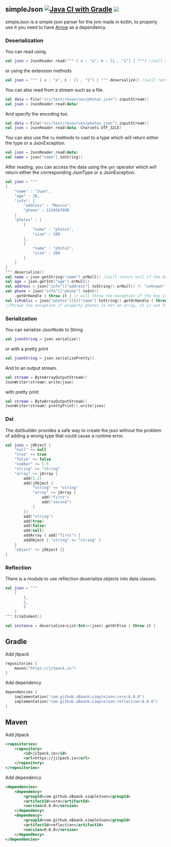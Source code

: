 ## simpleJson [![Java CI with Gradle](https://github.com/xBaank/simpleJson/actions/workflows/gradle.yml/badge.svg)](https://github.com/xBaank/simpleJson/actions/workflows/gradle.yml) [![](https://jitpack.io/v/xBaank/simpleJson.svg)](https://jitpack.io/#xBaank/simpleJson)

simpleJson is a simple json parser for the jvm made in kotlin,
to properly use it you need to have <a href="https://github.com/arrow-kt/arrow">Arrow</a> as a dependency.

### Deserialization

You can read using.

```kotlin
val json = JsonReader.read(""" { a : "a", b : [1 , "1"] } """) //will return either a JsonNode or a JsonException
```

or using the extension methods

```kotlin
val json = """ { a : "a", b : [1 , "1"] } """.deserialize() //will return either a JsonNode or a JsonException
```

You can also read from a stream such as a file.

```kotlin
val data = File("src/test/resources/photos.json").inputStream()
val json = JsonReader.read(data)
```

And specify the encoding too.

```kotlin
val data = File("src/test/resources/photos.json").inputStream()
val json = JsonReader.read(data, Charsets.UTF_32LE)
```

You can also use the `to` methods to cast to a type which will return either the type or a JsonException.

```kotlin
val json = JsonReader.read(data)
val name = json["name"].toString()
```

After reading, you can access the data using the `get` operator which will return either the corresponding JsonType or a
JsonException.

```kotlin
val json = """
{
    "name" : "Juan",
    "age" : 20,
    "info": {
        "address" : "Mexico",
        "phone" : 1234567890
    }
    "photos" : [
        {
            "name" : "photo1",
            "size" : 100
        },
        {
            "name" : "photo2",
            "size" : 200
        }
    ]
}
""".deserialize()
val name = json.getString("name").orNull() //will return null if the key is not found or the value is not a string
val age = json.getInt("age").orNull()
val address = json["info"]["address"].toString().orNull() ?: "unknown" // will return "unknown" if the key is not found
val phone = json["info"]["phone"].toInt()
    .getOrHandle { throw it } // will throw the exception if the key is not found or is not an int
val isPublic = json["photos"][0]["name"].toString().getOrHandle { throw it }
//Throws the exception if property photos is not an array, it is not found, the index is out of bounds, name is not a string, or it is not found
```

### Serialization

You can serialize JsonNode to String

```kotlin
val jsonString = json.serialize()
```

or with a pretty print

```kotlin
val jsonString = json.serializePretty()
```

And to an output stream.

```kotlin
val stream = ByteArrayOutputStream()
JsonWriter(stream).write(json)
```

with pretty print

```kotlin
val stream = ByteArrayOutputStream()
JsonWriter(stream).prettyPrint().write(json)
```

### Dsl

The dsl/builder provides a safe way to create the json without the problem of adding a
wrong type that could cause a runtime error.

```kotlin
val json = jObject {
    "null" += null
    "true" += true
    "false" += false
    "number" += 5.5
    "string" += "string"
    "array" += jArray {
        add(1.2)
        add(jObject {
            "string" += "string"
            "array" += jArray {
                add("first")
                add("second")
            }
        })
        add("string")
        add(true)
        add(false)
        add(null)
        addArray { add("first") }
        addObject { "string" += "string" }
    }
    "object" += jObject {}
}
```

### Reflection
There is a module to use reflection deserialize objects into data classes.
```kotlin
val json = """
    [
        1,
        2,
        3
    ]
""".trimIndent()

val instance = deserialize<List<Int>>(json).getOrElse { throw it }
```

## Gradle

Add jitpack

```kotlin
repositories {
    maven("https://jitpack.io")
}
```

Add dependency

```kotlin
dependencies {
    implementation("com.github.xBaank:simpleJson:core:8.0.0")
    implementation("com.github.xBaank:simpleJson:reflection:8.0.0")
}
```

## Maven

Add jitpack

```xml
<repositories>
    <repository>
        <id>jitpack.io</id>
        <url>https://jitpack.io</url>
    </repository>
</repositories>
```

Add dependency

```xml
<dependencies>
    <dependency>
        <groupId>com.github.xBaank.simpleJson</groupId>
        <artifactId>core</artifactId>
        <version>8.0.0</version>
    </dependency>
    <dependency>
        <groupId>com.github.xBaank.simpleJson</groupId>
        <artifactId>reflection</artifactId>
        <version>8.0.0</version>
    </dependency>
</dependencies>
```



